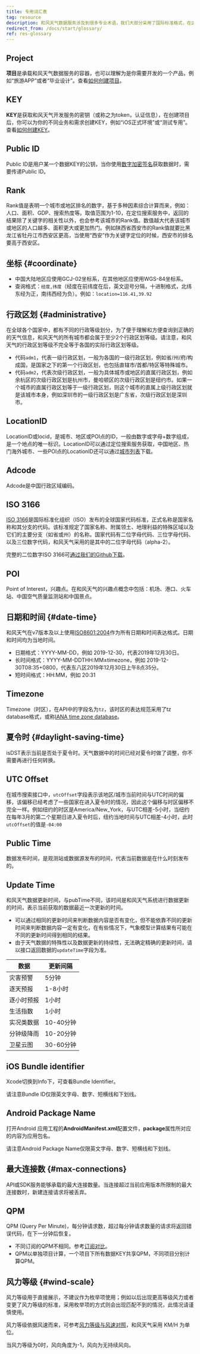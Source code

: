 ```yaml
---
title: 专用词汇表
tag: resource
description: 和风天气数据服务涉及到很多专业术语，我们大部分采用了国际标准格式，在这里将详细的解释什么是和风天气的坐标、行政区划、数据KEY、时间格式、数据更新时间、数据服务性能等专有名词。
redirect_from: /docs/start/glossary/
ref: res-glossary
---
```


## Project

**项目**是承载和风天气数据服务的容器，也可以理解为是你需要开发的一个产品，例如“旅游APP”或者“毕业设计”。查看[如何创建项目](/docs/configuration/project-and-key/)。

## KEY

**KEY**是获取和风天气开发服务的密钥（或称之为token，认证信息），在创建项目后，你可以为你的不同业务和需求创建KEY，例如“iOS正式环境”或“测试专用”。查看[如何创建KEY](/docs/configuration/project-and-key/)。

## Public ID

Public ID是用户某一个数据KEY的公钥，当你使用[数字加密签名](/docs/resource/signature-auth/)获取数据时，需要传递Public ID。

## Rank

Rank值是表明一个城市或地区排名的数字，基于多种因素综合计算而来，例如：人口、面积、GDP、搜索热度等。取值范围为1-10，在定位搜索服务中，返回的结果除了关键字的相关性以外，也会参考该城市的Rank值。数值越大代表该城市或地区的人口越多、面积更大或更加热门。例如陕西省西安市的Rank值就要比黑龙江省牡丹江市西安区更高，当使用“西安”作为关键字定位的时候，西安市的排名要高于西安区。

## 坐标 {#coordinate}

- 中国大陆地区应使用GCJ-02坐标系，在其他地区应使用WGS-84坐标系。
- 查询格式：`经度,纬度`（经度在前纬度在后，英文逗号分隔，十进制格式，北纬东经为正，南纬西经为负）。例如：`location=116.41,39.92`

## 行政区划 {#administrative}

在全球各个国家中，都有不同的行政等级划分，为了便于理解和方便查询到正确的的天气信息，和风天气的所有城市都会属于至少2个行政区划等级。请注意，和风天气的行政区划等级不完全等于各国的实际行政区划等级。

- 代码`adm1`，代表一级行政区划，一般为各国的一级行政区划，例如省/州/府/构成国，是国家之下的第一个行政区划，也包括直辖市/首都/特区等特殊城市。
- 代码`adm2`，代表次级行政区划，一般为具体城市或地区的直属行政区划，例如余杭区的次级行政区划是杭州市，曼哈顿区的次级行政区划是纽约市。如果一个城市的直属行政区划等于一级行政区划，则这个城市的直属上级行政区划就是该城市本身，例如深圳市的一级行政区划是广东省，次级行政区划是深圳市。

## LocationID

LocationID或locid，是城市、地区或POI点的ID，一般由数字或字母+数字组成，是一个地点的唯一标识。LocationID可以通过定位搜索服务获取，中国地区、热门海外城市、一些POI点的LocationID还可以通过[城市列表](/docs/resource/location-list/)下载。

## Adcode

Adcode是中国行政区域编码。

## ISO 3166

[ISO 3166](https://www.iso.org/iso-3166-country-codes.html)是国际标准化组织（ISO）发布的全球国家代码标准，正式名称是国家名称和其分支的代码。该标准规定了国家名称、附属领土、地理利益的特殊区域以及它们的主要分支（如省或州）的名称。国家代码有二位字母代码、三位字母代码、以及三位数字代码，和风天气采用的是其中的二位字母代码（alpha-2）。

完整的二位数字ISO 3166可[通过我们的Github下载](https://github.com/qwd/LocationList)。

## POI

Point of Interest，兴趣点。在和风天气的兴趣点概念中包括：机场、港口、火车站、中国空气质量监测站和中国景点。

## 日期和时间 {#date-time}

和风天气在v7版本及以上使用[ISO8601:2004](https://en.wikipedia.org/wiki/ISO_8601)作为所有日期和时间表达格式。日期和时间均为当地时间。
- 日期格式：YYYY-MM-DD，例如 2019-12-30，代表2019年12月30日。
- 长时间格式：YYYY-MM-DDTHH:MM±timezone，例如 2019-12-30T08:35+0800，代表东八区2019年12月30日上午8点35分。
- 短时间格式：HH:MM，例如 20:31

## Timezone

Timezone（时区），在API中的字段名为`tz`，该时区的表达规范采用了tz database格式，或称[IANA time zone database](https://www.iana.org/time-zones)。

## 夏令时 {#daylight-saving-time}

isDST表示当前是否处于夏令时。天气数据中的时间已经对夏令时做了调整，你不需要再进行任何转换。

## UTC Offset

在城市搜索接口中，`utcOffset`字段表示该地区/城市当前时间与UTC时间的偏移，该偏移已经考虑了一些国家在进入夏令时的情况，因此这个偏移与时区偏移不完全一样。例如纽约的时区是America/New_York，与UTC相差-5小时，当纽约在每年3月的第二个星期日进入夏令时后，纽约当地时间与UTC相差-4小时，此时`utcOffset`的值是`-04:00`

## Public Time

数据发布时间，是观测站或数据源发布的时间，代表当前数据是在什么时刻发布的。

## Update Time

和风天气数据更新时间，与pubTime不同，该时间是和风天气系统进行数据更新的时间，表示当前获取的数据最近一次更新的时间。

- 可以通过相同的更新时间来判断数据内容是否有变化，但不能依靠不同的更新时间来判断数据内容一定有变化，在有些情况下，气象模型计算结果有可能在不同的更新时间得到相同的结果。
- 由于天气数据的特殊性以及数据更新的持续性，无法确定精确的更新时间，请以接口返回数据的`updateTime`字段为准。

| 数据           | 更新间隔  |
| ------------------ | --------- |
| 灾害预警           | 5分钟     |
| 逐天预报       | 1-8小时     |
| 逐小时预报         | 1小时     |
| 生活指数           | 1小时     |
| 实况类数据           | 10-40分钟 |
| 分钟级降雨         | 10-20分钟 |
| 卫星云图           | 30-60分钟 |

## iOS Bundle identifier

Xcode切换到Info下，可查看Bundle Identifier。

请注意Bundle ID仅限英文字母、数字、短横线和下划线。

## Android Package Name

打开Android 应用工程的**AndroidManifest.xml**配置文件，**package**属性所对应的内容为应用包名。

请注意Android Package Name仅限英文字母、数字、短横线和下划线。

## 最大连接数 {#max-connections}

API或SDK服务能够承载的最大连接数量。当连接超过当前应用版本所限制的最大连接数时，新建连接请求将被丢弃。

## QPM

QPM (Query Per Minute)，每分钟请求数，超过每分钟请求数量的请求将返回错误代码，在下一分钟后恢复。

- 不同订阅的QPM不相同。参考[订阅对比](/docs/finance/subscription/#comparison)。
- QPM以单独项目计算，一个项目下所有数据KEY共享QPM，不同项目分别计算QPM。

## 风力等级 {#wind-scale}

风力等级用于直接展示，不建议作为枚举项使用；例如以后出现更高等级风力或者变更了风力等级的标准，采用枚举项的方式则会出现匹配不到的情况，此情况请谨慎使用。

风力等级依据风速而来，可参考[风力等级与风速对照](https://www.qweather.com/blog/wind-speed-vs-wind-scale)，和风天气采用 KM/H 为单位。

当风力等级为0时，风向角度为-1，风向为无持续风向。